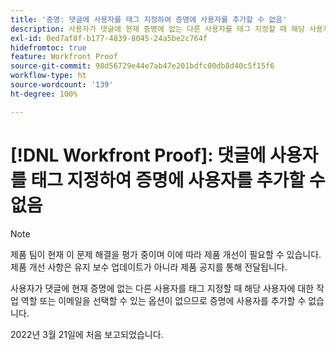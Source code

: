 ```yaml
---
title: '증명: 댓글에 사용자를 태그 지정하여 증명에 사용자를 추가할 수 없음'
description: 사용자가 댓글에 현재 증명에 없는 다른 사용자를 태그 지정할 때 해당 사용자에 대한 작업 역할 또는 이메일을 선택할 수 있는 옵션이 없으므로 증명에 사용자를 추가할 수 없습니다.
exl-id: 0ed7af8f-b177-4839-8045-24a5be2c764f
hidefromtoc: true
feature: Workfront Proof
source-git-commit: 98d56729e44e7ab47e201bdfc00db8d40c5f15f6
workflow-type: ht
source-wordcount: '139'
ht-degree: 100%

---
```


# [!DNL Workfront Proof]: 댓글에 사용자를 태그 지정하여 증명에 사용자를 추가할 수 없음

<!--Converted to story-->

>[!NOTE]
>
>제품 팀이 현재 이 문제 해결을 평가 중이며 이에 따라 제품 개선이 필요할 수 있습니다. 제품 개선 사항은 유지 보수 업데이트가 아니라 제품 공지를 통해 전달됩니다.

사용자가 댓글에 현재 증명에 없는 다른 사용자를 태그 지정할 때 해당 사용자에 대한 작업 역할 또는 이메일을 선택할 수 있는 옵션이 없으므로 증명에 사용자를 추가할 수 없습니다.

2022년 3월 21일에 처음 보고되었습니다.
